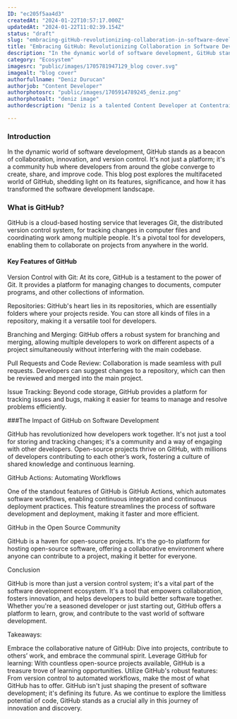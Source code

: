 ```yaml
---
ID: "ec205f5aa4d3"
createdAt: "2024-01-22T10:57:17.000Z"
updatedAt: "2024-01-22T11:02:39.154Z"
status: "draft"
slug: "embracing-gitHub-revolutionizing-collaboration-in-software-development"
title: "Embracing GitHub: Revolutionizing Collaboration in Software Development"
description: "In the dynamic world of software development, GitHub stands as a beacon of collaboration, innovation, and version control. It's not just a platform; it's a community hub where developers from around the globe converge to create, share, and improve code."
category: "Ecosystem"
imagesrc: "public/images/1705781947129_blog cover.svg"
imagealt: "blog cover"
authorfullname: "Deniz Durucan"
authorjob: "Content Developer"
authorphotosrc: "public/images/1705914789245_deniz.png"
authorphotoalt: "deniz image"
authordescription: "Deniz is a talented Content Developer at Contentrain, known for creating engaging and insightful content. With a background in journalism or marketing, he combines storytelling with strategic thinking, ensuring all content aligns with Contentrain's mission. His skills in SEO and audience engagement enhance the company's online presence, making him a valuable asset to the team."

---
```


### Introduction

In the dynamic world of software development, GitHub stands as a beacon of collaboration, innovation, and version control. It's not just a platform; it's a community hub where developers from around the globe converge to create, share, and improve code. This blog post explores the multifaceted world of GitHub, shedding light on its features, significance, and how it has transformed the software development landscape.

### What is GitHub?

GitHub is a cloud-based hosting service that leverages Git, the distributed version control system, for tracking changes in computer files and coordinating work among multiple people. It's a pivotal tool for developers, enabling them to collaborate on projects from anywhere in the world.

#### Key Features of GitHub

Version Control with Git: At its core, GitHub is a testament to the power of Git. It provides a platform for managing changes to documents, computer programs, and other collections of information.

Repositories: GitHub's heart lies in its repositories, which are essentially folders where your projects reside. You can store all kinds of files in a repository, making it a versatile tool for developers.

Branching and Merging: GitHub offers a robust system for branching and merging, allowing multiple developers to work on different aspects of a project simultaneously without interfering with the main codebase.

Pull Requests and Code Review: Collaboration is made seamless with pull requests. Developers can suggest changes to a repository, which can then be reviewed and merged into the main project.

Issue Tracking: Beyond code storage, GitHub provides a platform for tracking issues and bugs, making it easier for teams to manage and resolve problems efficiently.

###The Impact of GitHub on Software Development

GitHub has revolutionized how developers work together. It's not just a tool for storing and tracking changes; it's a community and a way of engaging with other developers. Open-source projects thrive on GitHub, with millions of developers contributing to each other’s work, fostering a culture of shared knowledge and continuous learning.

GitHub Actions: Automating Workflows

One of the standout features of GitHub is GitHub Actions, which automates software workflows, enabling continuous integration and continuous deployment practices. This feature streamlines the process of software development and deployment, making it faster and more efficient.

GitHub in the Open Source Community

GitHub is a haven for open-source projects. It's the go-to platform for hosting open-source software, offering a collaborative environment where anyone can contribute to a project, making it better for everyone.

Conclusion

GitHub is more than just a version control system; it's a vital part of the software development ecosystem. It's a tool that empowers collaboration, fosters innovation, and helps developers to build better software together. Whether you're a seasoned developer or just starting out, GitHub offers a platform to learn, grow, and contribute to the vast world of software development.

Takeaways:

Embrace the collaborative nature of GitHub: Dive into projects, contribute to others’ work, and embrace the communal spirit. Leverage GitHub for learning: With countless open-source projects available, GitHub is a treasure trove of learning opportunities. Utilize GitHub's robust features: From version control to automated workflows, make the most of what GitHub has to offer. GitHub isn't just shaping the present of software development; it's defining its future. As we continue to explore the limitless potential of code, GitHub stands as a crucial ally in this journey of innovation and discovery.
